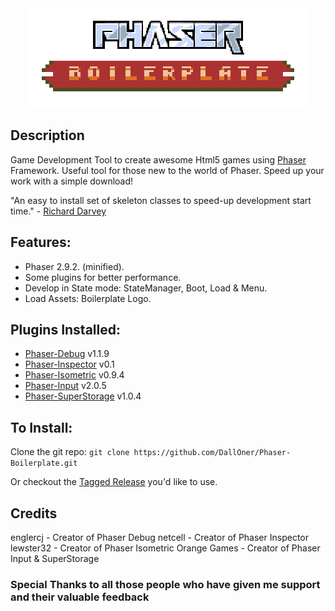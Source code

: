 <div align="center"><img src="https://github.com/DallOner/Phaser-Boilerplate/blob/master/assets/img/boilerplate-logo.png"></div>

## Description
Game Development Tool to create awesome Html5 games using [Phaser](http://phaser.io/) Framework. Useful tool for those new to the world of Phaser. Speed up your work with a simple download!

"An easy to install set of skeleton classes to speed-up development start time." - [Richard Darvey](https://twitter.com/photonstorm)

## Features: 
- Phaser 2.9.2. (minified).
- Some plugins for better performance.
- Develop in State mode: StateManager, Boot, Load & Menu.
- Load Assets: Boilerplate Logo.

## Plugins Installed:
- [Phaser-Debug](https://github.com/englercj/phaser-debug) v1.1.9
- [Phaser-Inspector](https://github.com/netcell/phaser-inspector) v0.1
- [Phaser-Isometric](https://github.com/lewster32/phaser-plugin-isometric) v0.9.4
- [Phaser-Input](https://github.com/orange-games/phaser-input) v2.0.5
- [Phaser-SuperStorage](https://github.com/orange-games/phaser-super-storage) v1.0.4                

## To Install:
Clone the git repo:
`git clone https://github.com/DallOner/Phaser-Boilerplate.git`

Or checkout the [Tagged Release](https://github.com/DallOner/Phaser-Boilerplate/releases) you'd like to use.

## Credits

englercj - Creator of Phaser Debug
netcell - Creator of Phaser Inspector
lewster32 - Creator of Phaser Isometric
Orange Games - Creator of Phaser Input & SuperStorage
### Special Thanks to all those people who have given me support and their valuable feedback